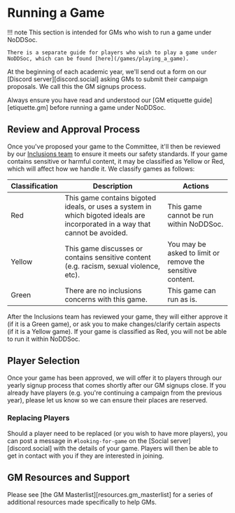 # Running a Game

!!! note
    This section is intended for GMs who wish to run a game under NoDDSoc.

    There is a separate guide for players who wish to play a game under NoDDSoc, which can be found [here](/games/playing_a_game).

At the beginning of each academic year, we'll send out a form on our [Discord server][discord.social] asking GMs to submit their campaign proposals.
We call this the GM signups process.

Always ensure you have read and understood our [GM etiquette guide][etiquette.gm] before running a game under NoDDSoc.

## Review and Approval Process

Once you've proposed your game to the Committee, it'll then be reviewed by our [Inclusions team](/committee/members) to ensure it meets our safety standards. 
If your game contains sensitive or harmful content, it may be classified as Yellow or Red, which will affect how we handle it. 
We classify games as follows:

| Classification | Description                                                                                                                   | Actions                                                    |
|----------------|-------------------------------------------------------------------------------------------------------------------------------|------------------------------------------------------------|
| Red            | This game contains bigoted ideals, or uses a system in which bigoted ideals are incorporated in a way that cannot be avoided. | This game cannot be run within NoDDSoc.                    |
| Yellow         | This game discusses or contains sensitive content (e.g. racism, sexual violence, etc).                                        | You may be asked to limit or remove the sensitive content. |
| Green          | There are no inclusions concerns with this game.                                                                              | This game can run as is.                                   |

After the Inclusions team has reviewed your game, they will either approve it (if it is a Green game), or ask you to make changes/clarify certain aspects (if it is a Yellow game). 
If your game is classified as Red, you will not be able to run it within NoDDSoc.

## Player Selection

Once your game has been approved, we will offer it to players through our yearly signup process that comes shortly after our GM signups close. 
If you already have players (e.g. you're continuing a campaign from the previous year), please let us know so we can ensure their places are reserved.

### Replacing Players

Should a player need to be replaced (or you wish to have more players), you can post a message in `#looking-for-game` on the [Social server][discord.social] with the details of your game.
Players will then be able to get in contact with you if they are interested in joining.

## GM Resources and Support

Please see [the GM Masterlist][resources.gm_masterlist] for a series of additional resources made specifically to help GMs.
